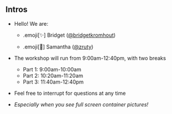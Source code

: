 ## Intros

 - Hello! We are:

   - .emoji[✨] Bridget ([@bridgetkromhout](https://twitter.com/bridgetkromhout))

   - .emoji[🌟] Samantha ([@zruty](https://twitter.com/zruty))

- The workshop will run from 9:00am-12:40pm, with two breaks

   - Part 1: 9:00am-10:00am
   - Part 2: 10:20am-11:20am
   - Part 3: 11:40am-12:40pm


- Feel free to interrupt for questions at any time

- *Especially when you see full screen container pictures!*

